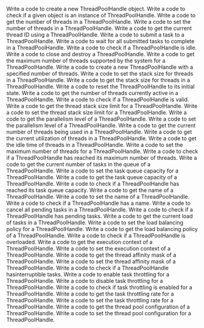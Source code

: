 Write a code to create a new ThreadPoolHandle object.
Write a code to check if a given object is an instance of ThreadPoolHandle.
Write a code to get the number of threads in a ThreadPoolHandle.
Write a code to set the number of threads in a ThreadPoolHandle.
Write a code to get the current thread ID using a ThreadPoolHandle.
Write a code to submit a task to a ThreadPoolHandle.
Write a code to wait for all submitted tasks to complete in a ThreadPoolHandle.
Write a code to check if a ThreadPoolHandle is idle.
Write a code to close and destroy a ThreadPoolHandle.
Write a code to get the maximum number of threads supported by the system for a ThreadPoolHandle.
Write a code to create a new ThreadPoolHandle with a specified number of threads.
Write a code to set the stack size for threads in a ThreadPoolHandle.
Write a code to get the stack size for threads in a ThreadPoolHandle.
Write a code to reset the ThreadPoolHandle to its initial state.
Write a code to get the number of threads currently active in a ThreadPoolHandle.
Write a code to check if a ThreadPoolHandle is valid.
Write a code to get the thread stack size limit for a ThreadPoolHandle.
Write a code to set the thread stack size limit for a ThreadPoolHandle.
Write a code to get the parallelism level of a ThreadPoolHandle.
Write a code to set the parallelism level of a ThreadPoolHandle.
Write a code to get the current number of threads being used in a ThreadPoolHandle.
Write a code to get the current utilization of threads in a ThreadPoolHandle.
Write a code to get the idle time of threads in a ThreadPoolHandle.
Write a code to set the maximum number of threads for a ThreadPoolHandle.
Write a code to check if a ThreadPoolHandle has reached its maximum number of threads.
Write a code to get the current number of tasks in the queue of a ThreadPoolHandle.
Write a code to set the task queue capacity for a ThreadPoolHandle.
Write a code to get the task queue capacity of a ThreadPoolHandle.
Write a code to check if a ThreadPoolHandle has reached its task queue capacity.
Write a code to get the name of a ThreadPoolHandle.
Write a code to set the name of a ThreadPoolHandle.
Write a code to check if a ThreadPoolHandle has a name.
Write a code to cancel all pending tasks in a ThreadPoolHandle.
Write a code to check if a ThreadPoolHandle has pending tasks.
Write a code to get the current load of tasks in a ThreadPoolHandle.
Write a code to set the load balancing policy for a ThreadPoolHandle.
Write a code to get the load balancing policy of a ThreadPoolHandle.
Write a code to check if a ThreadPoolHandle is overloaded.
Write a code to get the execution context of a ThreadPoolHandle.
Write a code to set the execution context of a ThreadPoolHandle.
Write a code to get the thread affinity mask of a ThreadPoolHandle.
Write a code to set the thread affinity mask of a ThreadPoolHandle.
Write a code to check if a ThreadPoolHandle hasinterruptible tasks.
Write a code to enable task throttling for a ThreadPoolHandle.
Write a code to disable task throttling for a ThreadPoolHandle.
Write a code to check if task throttling is enabled for a ThreadPoolHandle.
Write a code to get the task throttling rate for a ThreadPoolHandle.
Write a code to set the task throttling rate for a ThreadPoolHandle.
Write a code to get the thread pool configuration of a ThreadPoolHandle.
Write a code to set the thread pool configuration for a ThreadPoolHandle.